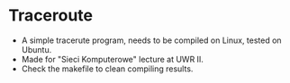 # Traceroute
- A simple tracerute program, needs to be compiled on Linux, tested on Ubuntu.
- Made for "Sieci Komputerowe" lecture at UWR II.
- Check the makefile to clean compiling results.

